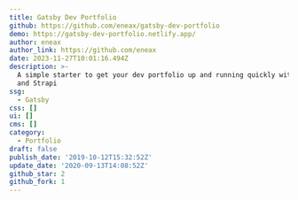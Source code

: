 ```yaml
---
title: Gatsby Dev Portfolio
github: https://github.com/eneax/gatsby-dev-portfolio
demo: https://gatsby-dev-portfolio.netlify.app/
author: eneax
author_link: https://github.com/eneax
date: 2023-11-27T10:01:16.494Z
description: >-
  A simple starter to get your dev portfolio up and running quickly with Gatsby
  and Strapi
ssg:
  - Gatsby
css: []
ui: []
cms: []
category:
  - Portfolio
draft: false
publish_date: '2019-10-12T15:32:52Z'
update_date: '2020-09-13T14:08:52Z'
github_star: 2
github_fork: 1
---
```

